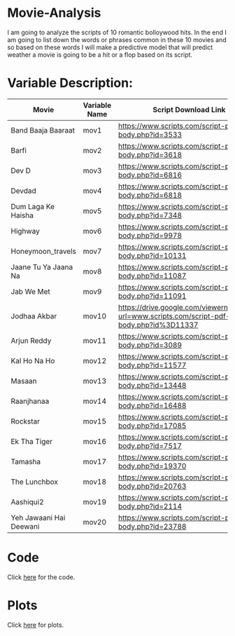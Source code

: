 # Movie-Analysis
I am going to analyze the scripts of 10 romantic bolloywood hits. In the end I am going to list down the words or phrases common in these 10 movies and so based on these words I will make a predictive model that will predict weather a movie is going to be a hit or a flop based on its script.

# Variable Description:
| Movie | Variable Name | Script Download Link|
|---| ----| ---|
| Band Baaja Baaraat | mov1 | https://www.scripts.com/script-pdf-body.php?id=3533 |
| Barfi | mov2 | https://www.scripts.com/script-pdf-body.php?id=3618 |
| Dev D| mov3 | https://www.scripts.com/script-pdf-body.php?id=6816 |
| Devdad| mov4 | https://www.scripts.com/script-pdf-body.php?id=6818 |
| Dum Laga Ke Haisha | mov5 | https://www.scripts.com/script-pdf-body.php?id=7348 |
| Highway | mov6 | https://www.scripts.com/script-pdf-body.php?id=9978 |
| Honeymoon_travels | mov7 | https://www.scripts.com/script-pdf-body.php?id=10131 |
| Jaane Tu Ya Jaana Na | mov8 | https://www.scripts.com/script-pdf-body.php?id=11087 |
| Jab We Met | mov9 | https://www.scripts.com/script-pdf-body.php?id=11091 |
| Jodhaa Akbar | mov10 | https://drive.google.com/viewerng/viewer?url=www.scripts.com/script-pdf-body.php?id%3D11337 |
| Arjun Reddy | mov11 | https://www.scripts.com/script-pdf-body.php?id=3089 |
| Kal Ho Na Ho | mov12 | https://www.scripts.com/script-pdf-body.php?id=11577 |
| Masaan | mov13 | https://www.scripts.com/script-pdf-body.php?id=13448 |
| Raanjhanaa | mov14 | https://www.scripts.com/script-pdf-body.php?id=16488 |
| Rockstar | mov15 | https://www.scripts.com/script-pdf-body.php?id=17085 |
| Ek Tha Tiger | mov16 | https://www.scripts.com/script-pdf-body.php?id=7517 |
| Tamasha | mov17 | https://www.scripts.com/script-pdf-body.php?id=19370 |
| The Lunchbox | mov18 | https://www.scripts.com/script-pdf-body.php?id=20763 |
| Aashiqui2 | mov19 | https://www.scripts.com/script-pdf-body.php?id=2114 |
| Yeh Jawaani Hai Deewani | mov20 | https://www.scripts.com/script-pdf-body.php?id=23788 |

# Code
Click [here](https://github.com/AADITYAPRABALCHAWLA/Movie-Analysis/blob/main/Code.R) for the code.

# Plots
Click [here](https://github.com/AADITYAPRABALCHAWLA/Movie-Analysis/blob/main/Plots.md) for plots.

